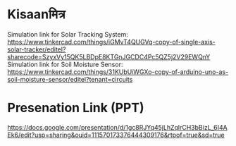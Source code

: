 # Kisaanमित्र
Simulation link for Solar Tracking System:
https://www.tinkercad.com/things/iGMvT4QUGVq-copy-of-single-axis-solar-tracker/editel?sharecode=SzyxVy15QK5LBDpE8KTGnJGCDC4Pc5QZ5j2V29EWQnY
Simulation link for Soil Moisture Sensor:
https://www.tinkercad.com/things/31KUbUiWGXo-copy-of-arduino-uno-as-soil-moisture-sensor/editel?tenant=circuits


# Presenation Link (PPT)
https://docs.google.com/presentation/d/1gc8RJYq45jLhZqlrCH3bBizL_6I4AEk6/edit?usp=sharing&ouid=111570173376444309176&rtpof=true&sd=true
